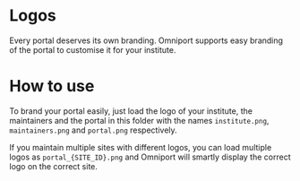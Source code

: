 # Logos

Every portal deserves its own branding. Omniport supports easy branding of the portal to customise it for your institute.

# How to use

To brand your portal easily, just load the logo of your institute, the maintainers and the portal in this folder with the names `institute.png`, `maintainers.png` and `portal.png` respectively.

If you maintain multiple sites with different logos, you can load multiple logos as `portal_{SITE_ID}.png` and Omniport will smartly display the correct logo on the correct site.